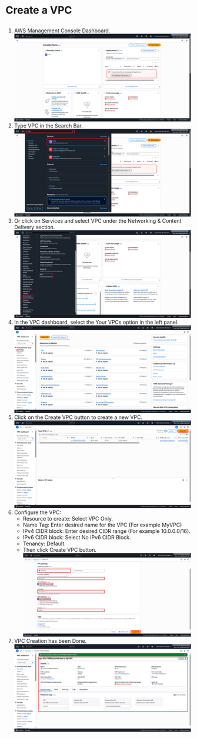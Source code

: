 # Create a VPC
##
1. AWS Management Console Dashboard. ![Console_Dashboard](Images/Dashboard_AWS.png)
2. Type VPC in the Search Bar. ![Search_IAM](Images/Search_VPC.png)
3. Or click on Services and select VPC under the Networking & Content Delivery section. ![Services_VPC](Images/Services_VPC.png)
4. In the VPC dashboard, select the Your VPCs option in the left panel. ![Dashboard_VPC](Images/Dashboard_VPC.png)
5. Click on the Create VPC button to create a new VPC. ![Create_VPC](Images/Create_VPC.png)
6. Configure the VPC:
   - Resource to create: Select VPC Only.
   - Name Tag: Enter desired name for the VPC (For example MyVPC)
   - IPv4 CIDR block: Enter desired CIDR range (For example 10.0.0.0/16).
   - IPv6 CIDR block: Select No IPv6 CIDR Block.
   - Tenancy: Default.
   - Then click Create VPC button. ![Configure_Create_VPC](Images/Configure_Create_VPC.png)
7. VPC Creation has been Done. ![Created_VPC](Images/Created_VPC.png)
